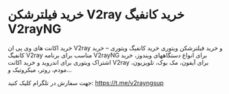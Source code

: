 # خرید فیلترشکن V2ray خرید کانفیگ V2rayNG
خرید اکانت های وی پی ان V2ray و خرید فیلترشکن ویتوری خرید کانفیگ ویتوری – خرید کانفیگ V2ray مناسب برای برنامه V2rayNG برای انواع دستگاههای ویندوز، خرید اشتراک ویتوری برای اندروید و خرید اکانت V2ray برای آیفون، مک بوک، تلویزیون، مودم، روتر، میکروتیک و…

جهت سفارش در تلگرام کلیک کنید: https://t.me/v2rayngsup
